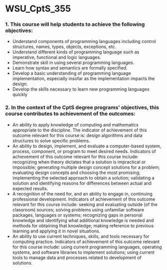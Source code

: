 # WSU_CptS_355
### 1. This course will help students to achieve the following objectives:
  * Understand components of programming languages including control structures, names, types, objects, exceptions, etc.
  * Understand different kinds of programming language such as imperative, functional and logic languages.
  * Demonstrate skill in using several programming languages.
  * Learn how syntax and semantics are formally specified.
  * Develop a basic understanding of programming language implementation, especially insofar as the implementation impacts the design.
  * Develop the skills necessary to learn new programming languages quickly
### 2. In the context of the CptS degree programs' objectives, this course contributes to achievement of the outcomes:
  * An ability to apply knowledge of computing and mathematics appropriate to the discipline. The indicator of achievement of this outcome relevant for this course is: design algorithms and data structures to solve specific problems.
  * An ability to design, implement, and evaluate a computer-based system, process, component, or program to meet desired needs. Indicators of achievement of this outcome relevant for this course include: recognizing when theory dictates that a solution is impractical or impossible; generating multiple design concept solutions for a problem; evaluating design concepts and choosing the most promising; implementing the selected approach to obtain a solution; validating a solution and identifying reasons for differences between actual and expected results.
  * A recognition of the need for, and an ability to engage in, continuing professional development. Indicators of achievement of this outcome relevant for this course include: seeking and evaluating outside (of the classroom) sources; solving problems using unfamiliar software packages, languages or systems; recognizing gaps in personal knowledge and identifying what additional knowledge is needed and methods for obtaining that knowledge; making reference to previous learning and applying it in novel situations.
  * An ability to use current techniques, skills, and tools necessary for computing practice. Indicators of achievement of this outcome relevant for this course include: using current programming languages, operating systems, and software libraries to implement solutions; using current tools to manage data and processes related to development of solutions.
